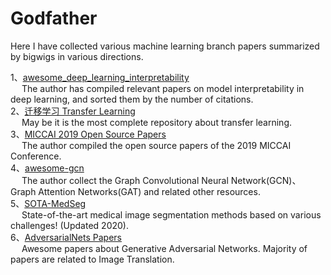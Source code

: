 # Godfather
Here I have collected various machine learning branch papers summarized by bigwigs in various directions.

1、[awesome_deep_learning_interpretability](https://github.com/oneTaken/awesome_deep_learning_interpretability)   
   &emsp; The author has compiled relevant papers on model interpretability in deep learning, and sorted them by the number of citations.  
2、[迁移学习 Transfer Learning](https://github.com/jindongwang/transferlearning)  
   &ensp;&ensp; May be it is the most complete repository about transfer learning.  
3、[MICCAI 2019 Open Source Papers](https://github.com/JunMa11/MICCAI-OpenSourcePapers?tdsourcetag=s_pctim_aiomsg)  
   &emsp; The author compiled the open source papers of the 2019 MICCAI Conference.   
4、[awesome-gcn](https://github.com/Jiakui/awesome-gcn)  
   &emsp; The author collect the Graph Convolutional Neural Network(GCN)、Graph Attention Networks(GAT) and related other resources.  
5、[SOTA-MedSeg](https://github.com/JunMa11/SOTA-MedSeg)    
   &emsp; State-of-the-art medical image segmentation methods based on various challenges! (Updated 2020).      
6、[AdversarialNets Papers](https://github.com/zhangqianhui/AdversarialNetsPapers)  
   &emsp; Awesome papers about Generative Adversarial Networks. Majority of papers are related to Image Translation.
   
